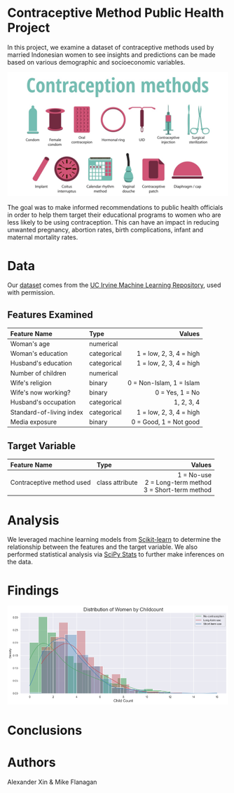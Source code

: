 # Contraceptive Method Public Health Project
In this project, we examine a dataset of contraceptive methods used by married Indonesian women to see insights and predictions can be made based on various demographic and socioeconomic variables.

![contraception methods](contraception_methods.jpg)

The goal was to make informed recommendations to public health officials in order to help them target their educational programs to women who are less likely to be using contraception. This can have an impact in reducing unwanted pregnancy, abortion rates, birth complications, infant and maternal mortality rates.

# Data
Our [dataset](https://archive.ics.uci.edu/ml/datasets/Contraceptive+Method+Choice) comes from the [UC Irvine Machine Learning Repository](https://archive.ics.uci.edu/ml/index.php), used with permission.

## Features Examined
Feature Name             |  Type         |     Values
:------------------------|:--------------|-------------:
Woman's age              | numerical     | 
Woman's education        | categorical   | 1 = low, 2, 3, 4 = high
Husband's education      | categorical   | 1 = low, 2, 3, 4 = high
Number of children       | numerical     | 
Wife's religion          | binary        | 0 = Non-Islam, 1 = Islam
Wife's now working?      | binary        | 0 = Yes, 1 = No
Husband's occupation     | categorical   | 1, 2, 3, 4
Standard-of-living index | categorical   | 1 = low, 2, 3, 4 = high
Media exposure           | binary        | 0 = Good, 1 = Not good

## Target Variable
Feature Name             |  Type           |     Values
:------------------------|:----------------|-------------:
Contraceptive method used| class attribute |  1 = No-use <br> 2 = Long-term method <br> 3 = Short-term method 

# Analysis
We leveraged machine learning models from [Scikit-learn](https://scikit-learn.org/stable/) to determine the relationship between the features and the target variable. We also performed statistical analysis via [SciPy Stats](https://docs.scipy.org/doc/scipy/reference/stats.html) to further make inferences on the data.

# Findings
![Distribution by Childcount](visualizations/Distribution%20by%20Childcount.png)

# Conclusions

# Authors
Alexander Xin & Mike Flanagan
